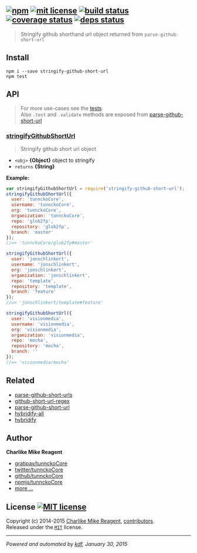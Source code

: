 ## [![npm][npmjs-img]][npmjs-url] [![mit license][license-img]][license-url] [![build status][travis-img]][travis-url] [![coverage status][coveralls-img]][coveralls-url] [![deps status][daviddm-img]][daviddm-url]

> Stringify github shorthand url object returned from `parse-github-short-url`

## Install
```
npm i --save stringify-github-short-url
npm test
```


## API
> For more use-cases see the [tests](./test.js)  
> Also `.test` and `.validate` methods are exposed from [parse-github-short-url][parse-github-short-url]

### [stringifyGithubShortUrl](./index.js#L70)
> Stringify github short url object

- `<obj>` **{Object}** object to stringify  
- `returns` **{String}**

**Example:**

```js
var stringifyGithubShortUrl = require('stringify-github-short-url');
stringifyGithubShortUrl({
  user: 'tunnckoCore',
  username: 'tunnckoCore',
  org: 'tunnckoCore',
  organization: 'tunnckoCore',
  repo: 'glob2fp',
  repository: 'glob2fp',
  branch: 'master'
});
//=> 'tunnckoCore/glob2fp#master'

stringifyGithubShortUrl({
  user: 'jonschlinkert',
  username: 'jonschlinkert',
  org: 'jonschlinkert',
  organization: 'jonschlinkert',
  repo: 'template',
  repository: 'template',
  branch: 'feature'
});
//=> 'jonschlinkert/template#feature'

stringifyGithubShortUrl({
  user: 'visionmedia',
  username: 'visionmedia',
  org: 'visionmedia',
  organization: 'visionmedia',
  repo: 'mocha',
  repository: 'mocha',
  branch: ''
});
//=> 'visionmedia/mocha'
```


## Related
- [parse-github-short-urls][parse-github-short-urls]
- [github-short-url-regex][github-short-url-regex]
- [parse-github-short-url][parse-github-short-url]
- [hybridify-all][hybridify-all]
- [hybridify][hybridify]


## Author
**Charlike Mike Reagent**
+ [gratipay/tunnckoCore][author-gratipay]
+ [twitter/tunnckoCore][author-twitter]
+ [github/tunnckoCore][author-github]
+ [npmjs/tunnckoCore][author-npmjs]
+ [more ...][contrib-more]


## License [![MIT license][license-img]][license-url]
Copyright (c) 2014-2015 [Charlike Mike Reagent][contrib-more], [contributors][contrib-graf].  
Released under the [`MIT`][license-url] license.


[npmjs-url]: http://npm.im/stringify-github-short-url
[npmjs-img]: https://img.shields.io/npm/v/stringify-github-short-url.svg?style=flat&label=stringify-github-short-url

[coveralls-url]: https://coveralls.io/r/tunnckoCore/stringify-github-short-url?branch=master
[coveralls-img]: https://img.shields.io/coveralls/tunnckoCore/stringify-github-short-url.svg?style=flat

[license-url]: https://github.com/tunnckoCore/stringify-github-short-url/blob/master/license.md
[license-img]: https://img.shields.io/badge/license-MIT-blue.svg?style=flat

[travis-url]: https://travis-ci.org/tunnckoCore/stringify-github-short-url
[travis-img]: https://img.shields.io/travis/tunnckoCore/stringify-github-short-url.svg?style=flat

[daviddm-url]: https://david-dm.org/tunnckoCore/stringify-github-short-url
[daviddm-img]: https://img.shields.io/david/tunnckoCore/stringify-github-short-url.svg?style=flat

[author-gratipay]: https://gratipay.com/tunnckoCore
[author-twitter]: https://twitter.com/tunnckoCore
[author-github]: https://github.com/tunnckoCore
[author-npmjs]: https://npmjs.org/~tunnckocore

[contrib-more]: http://j.mp/1stW47C
[contrib-graf]: https://github.com/tunnckoCore/stringify-github-short-url/graphs/contributors

***

_Powered and automated by [kdf](https://github.com/tunnckoCore), January 30, 2015_

[github-short-url-regex]: https://github.com/regexps/github-short-url-regex
[parse-github-short-url]: https://github.com/tunnckoCore/parse-github-short-url
[parse-github-short-urls]: https://github.com/tunnckoCore/parse-github-short-urls
[hybridify]: https://github.com/tunnckoCore/hybridify
[hybridify-all]: https://github.com/tunnckoCore/hybridify-all